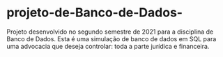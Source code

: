 # projeto-de-Banco-de-Dados-
Projeto desenvolvido no segundo semestre de 2021 para a disciplina de Banco de Dados. Esta é uma simulação de banco de dados em SQL para uma advocacia que deseja controlar: toda a parte jurídica e financeira.
